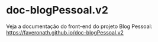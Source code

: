 # doc-blogPessoal.v2

Veja a documentação do front-end do projeto Blog Pessoal: https://faveronath.github.io/doc-blogPessoal.v2

